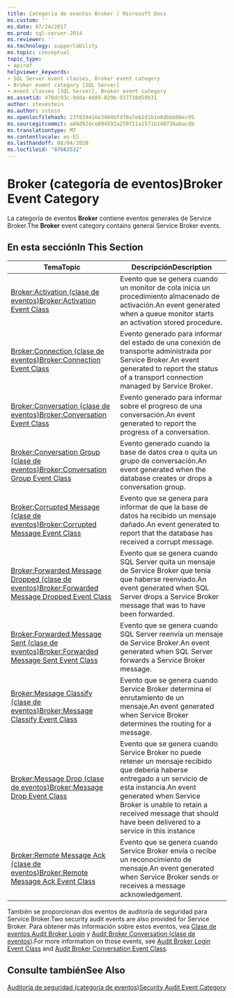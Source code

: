 ```yaml
---
title: Categoría de eventos Broker | Microsoft Docs
ms.custom: ''
ms.date: 07/24/2017
ms.prod: sql-server-2014
ms.reviewer: ''
ms.technology: supportability
ms.topic: conceptual
topic_type:
- apiref
helpviewer_keywords:
- SQL Server event classes, Broker event category
- Broker event category [SQL Server]
- event classes [SQL Server], Broker event category
ms.assetid: 470dc93c-0dda-4d89-829b-937738d59b31
author: stevestein
ms.author: sstein
ms.openlocfilehash: 23f839416e3404bfdf0a7e61d1b1e8dbbb90ec95
ms.sourcegitcommit: ad4d92dce894592a259721a1571b1d8736abacdb
ms.translationtype: MT
ms.contentlocale: es-ES
ms.lasthandoff: 08/04/2020
ms.locfileid: "87663532"
---
```

# <a name="broker-event-category"></a><span data-ttu-id="40d0e-102">Broker (categoría de eventos)</span><span class="sxs-lookup"><span data-stu-id="40d0e-102">Broker Event Category</span></span>
  <span data-ttu-id="40d0e-103">La categoría de eventos **Broker** contiene eventos generales de Service Broker.</span><span class="sxs-lookup"><span data-stu-id="40d0e-103">The **Broker** event category contains general Service Broker events.</span></span>  
  
## <a name="in-this-section"></a><span data-ttu-id="40d0e-104">En esta sección</span><span class="sxs-lookup"><span data-stu-id="40d0e-104">In This Section</span></span>  
  
|<span data-ttu-id="40d0e-105">Tema</span><span class="sxs-lookup"><span data-stu-id="40d0e-105">Topic</span></span>|<span data-ttu-id="40d0e-106">Descripción</span><span class="sxs-lookup"><span data-stu-id="40d0e-106">Description</span></span>|  
|-----------|-----------------|  
|[<span data-ttu-id="40d0e-107">Broker:Activation (clase de eventos)</span><span class="sxs-lookup"><span data-stu-id="40d0e-107">Broker:Activation Event Class</span></span>](broker-activation-event-class.md)|<span data-ttu-id="40d0e-108">Evento que se genera cuando un monitor de cola inicia un procedimiento almacenado de activación.</span><span class="sxs-lookup"><span data-stu-id="40d0e-108">An event generated when a queue monitor starts an activation stored procedure.</span></span>|  
|[<span data-ttu-id="40d0e-109">Broker:Connection (clase de eventos)</span><span class="sxs-lookup"><span data-stu-id="40d0e-109">Broker:Connection Event Class</span></span>](broker-connection-event-class.md)|<span data-ttu-id="40d0e-110">Evento generado para informar del estado de una conexión de transporte administrada por Service Broker.</span><span class="sxs-lookup"><span data-stu-id="40d0e-110">An event generated to report the status of a transport connection managed by Service Broker.</span></span>|  
|[<span data-ttu-id="40d0e-111">Broker:Conversation (clase de eventos)</span><span class="sxs-lookup"><span data-stu-id="40d0e-111">Broker:Conversation Event Class</span></span>](broker-conversation-event-class.md)|<span data-ttu-id="40d0e-112">Evento generado para informar sobre el progreso de una conversación.</span><span class="sxs-lookup"><span data-stu-id="40d0e-112">An event generated to report the progress of a conversation.</span></span>|  
|[<span data-ttu-id="40d0e-113">Broker:Conversation Group (clase de eventos)</span><span class="sxs-lookup"><span data-stu-id="40d0e-113">Broker:Conversation Group Event Class</span></span>](broker-conversation-group-event-class.md)|<span data-ttu-id="40d0e-114">Evento generado cuando la base de datos crea o quita un grupo de conversación.</span><span class="sxs-lookup"><span data-stu-id="40d0e-114">An event generated when the database creates or drops a conversation group.</span></span>|  
|[<span data-ttu-id="40d0e-115">Broker:Corrupted Message (clase de eventos)</span><span class="sxs-lookup"><span data-stu-id="40d0e-115">Broker:Corrupted Message Event Class</span></span>](broker-corrupted-message-event-class.md)|<span data-ttu-id="40d0e-116">Evento que se genera para informar de que la base de datos ha recibido un mensaje dañado.</span><span class="sxs-lookup"><span data-stu-id="40d0e-116">An event generated to report that the database has received a corrupt message.</span></span>|  
|[<span data-ttu-id="40d0e-117">Broker:Forwarded Message Dropped (clase de eventos)</span><span class="sxs-lookup"><span data-stu-id="40d0e-117">Broker:Forwarded Message Dropped Event Class</span></span>](broker-forwarded-message-dropped-event-class.md)|<span data-ttu-id="40d0e-118">Evento que se genera cuando SQL Server quita un mensaje de Service Broker que tenía que haberse reenviado.</span><span class="sxs-lookup"><span data-stu-id="40d0e-118">An event generated when SQL Server drops a Service Broker message that was to have been forwarded.</span></span>|  
|[<span data-ttu-id="40d0e-119">Broker:Forwarded Message Sent (clase de eventos)</span><span class="sxs-lookup"><span data-stu-id="40d0e-119">Broker:Forwarded Message Sent Event Class</span></span>](broker-forwarded-message-sent-event-class.md)|<span data-ttu-id="40d0e-120">Evento que se genera cuando SQL Server reenvía un mensaje de Service Broker.</span><span class="sxs-lookup"><span data-stu-id="40d0e-120">An event generated when SQL Server forwards a Service Broker message.</span></span>|  
|[<span data-ttu-id="40d0e-121">Broker:Message Classify (clase de eventos)</span><span class="sxs-lookup"><span data-stu-id="40d0e-121">Broker:Message Classify Event Class</span></span>](broker-message-classify-event-class.md)|<span data-ttu-id="40d0e-122">Evento que se genera cuando Service Broker determina el enrutamiento de un mensaje.</span><span class="sxs-lookup"><span data-stu-id="40d0e-122">An event generated when Service Broker determines the routing for a message.</span></span>|  
|[<span data-ttu-id="40d0e-123">Broker:Message Drop (clase de eventos)</span><span class="sxs-lookup"><span data-stu-id="40d0e-123">Broker:Message Drop Event Class</span></span>](broker-message-drop-event-class.md)|<span data-ttu-id="40d0e-124">Evento que se genera cuando Service Broker no puede retener un mensaje recibido que debería haberse entregado a un servicio de esta instancia.</span><span class="sxs-lookup"><span data-stu-id="40d0e-124">An event generated when Service Broker is unable to retain a received message that should have been delivered to a service in this instance</span></span>|  
|[<span data-ttu-id="40d0e-125">Broker:Remote Message Ack (clase de eventos)</span><span class="sxs-lookup"><span data-stu-id="40d0e-125">Broker:Remote Message Ack Event Class</span></span>](broker-remote-message-ack-event-class.md)|<span data-ttu-id="40d0e-126">Evento que se genera cuando Service Broker envía o recibe un reconocimiento de mensaje.</span><span class="sxs-lookup"><span data-stu-id="40d0e-126">An event generated when Service Broker sends or receives a message acknowledgement.</span></span>|  
  
 <span data-ttu-id="40d0e-127">También se proporcionan dos eventos de auditoría de seguridad para Service Broker.</span><span class="sxs-lookup"><span data-stu-id="40d0e-127">Two security audit events are also provided for Service Broker.</span></span> <span data-ttu-id="40d0e-128">Para obtener más información sobre estos eventos, vea [Clase de eventos Audit Broker Login](audit-broker-login-event-class.md) y [Audit Broker Conversation (clase de eventos)](audit-broker-conversation-event-class.md).</span><span class="sxs-lookup"><span data-stu-id="40d0e-128">For more information on those events, see [Audit Broker Login Event Class](audit-broker-login-event-class.md) and [Audit Broker Conversation Event Class](audit-broker-conversation-event-class.md).</span></span>  
  
## <a name="see-also"></a><span data-ttu-id="40d0e-129">Consulte también</span><span class="sxs-lookup"><span data-stu-id="40d0e-129">See Also</span></span>  
 [<span data-ttu-id="40d0e-130">Auditoría de seguridad (categoría de eventos)</span><span class="sxs-lookup"><span data-stu-id="40d0e-130">Security Audit Event Category</span></span>](https://docs.microsoft.com/bi-reference/trace-events/security-audit-event-category)  
  
  
